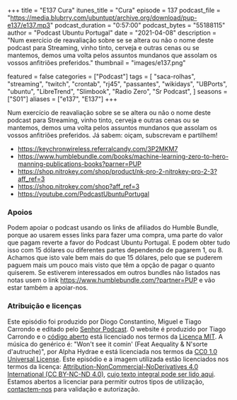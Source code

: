 +++
title = "E137 Cura"
itunes_title = "Cura"
episode = 137
podcast_file = "https://media.blubrry.com/ubuntupt/archive.org/download/pup-e137/e137.mp3"
podcast_duration = "0:57:00"
podcast_bytes = "55188115"
author = "Podcast Ubuntu Portugal"
date = "2021-04-08"
description = "Num exercício de reavaliação sobre se se altera ou não o nome deste podcast para Streaming, vinho tinto, cerveja e outras cenas ou se mantemos, demos uma volta pelos assuntos mundanos que assolam os vossos anfitriões preferidos."
thumbnail = "images/e137.png"

featured = false
categories = ["Podcast"]
tags = [
  "saca-rolhas",
  "streaming",
  "twitch",
  "crontab",
  "rj45",
  "passantes",
  "wikidays",
  "UBPorts",
  "ubuntu",
  "LibreTrend",
  "Slimbook",
  "Radio Zero",
  "Sr Podcast",
]
seasons = ["S01"]
aliases = ["e137", "E137"]
+++

Num exercício de reavaliação sobre se se altera ou não o nome deste podcast para Streaming, vinho tinto, cerveja e outras cenas ou se mantemos, demos uma volta pelos assuntos mundanos que assolam os vossos anfitriões preferidos.
Já sabem: oiçam, subscrevam e partilhem!

* https://keychronwireless.referralcandy.com/3P2MKM7
* https://www.humblebundle.com/books/machine-learning-zero-to-hero-manning-publications-books?parner=PUP
* https://shop.nitrokey.com/shop/product/nk-pro-2-nitrokey-pro-2-3?aff_ref=3
* https://shop.nitrokey.com/shop?aff_ref=3
* https://youtube.com/PodcastUbuntuPortugal



### Apoios
Podem apoiar o podcast usando os links de afiliados do Humble Bundle, porque ao usarem esses links para fazer uma compra, uma parte do valor que pagam reverte a favor do Podcast Ubuntu Portugal.
E podem obter tudo isso com 15 dólares ou diferentes partes dependendo de pagarem 1, ou 8.
Achamos que isto vale bem mais do que 15 dólares, pelo que se puderem paguem mais um pouco mais visto que têm a opção de pagar o quanto quiserem.
Se estiverem interessados em outros bundles não listados nas notas usem o link https://www.humblebundle.com/?partner=PUP e vão estar também a apoiar-nos.

### Atribuição e licenças
Este episódio foi produzido por Diogo Constantino, Miguel e Tiago Carrondo e editado pelo [Senhor Podcast](https://senhorpodcast.pt/).
O website é produzido por Tiago Carrondo e o [código aberto](https://gitlab.com/podcastubuntuportugal/website) está licenciado nos termos da [Licença MIT](https://gitlab.com/podcastubuntuportugal/website/main/LICENSE).
A música do genérico é: "Won't see it comin' (Feat Aequality & N'sorte d'autruche)", por Alpha Hydrae e está licenciada nos termos da [CC0 1.0 Universal License](https://creativecommons.org/publicdomain/zero/1.0/).
Este episódio e a imagem utilizada estão licenciados nos termos da licença: [Attribution-NonCommercial-NoDerivatives 4.0 International (CC BY-NC-ND 4.0)](https://creativecommons.org/licenses/by-nc-nd/4.0/), [cujo texto integral pode ser lido aqui](https://creativecommons.org/licenses/by-nc-nd/4.0/legalcode). Estamos abertos a licenciar para permitir outros tipos de utilização, [contactem-nos](https://podcastubuntuportugal.org/contactos) para validação e autorização.

